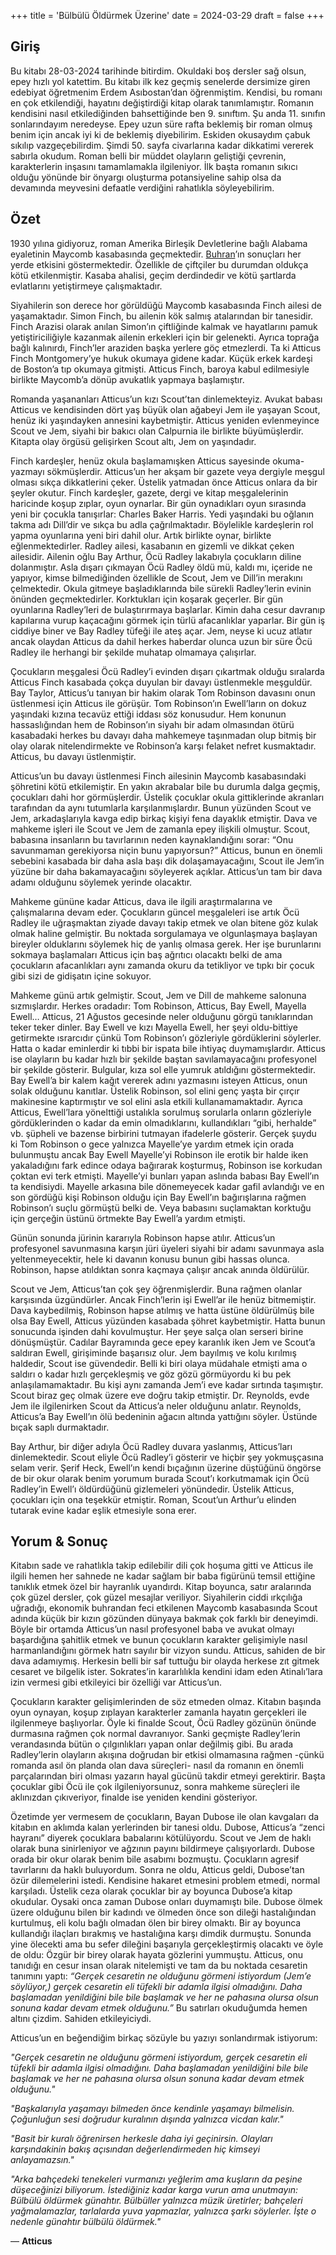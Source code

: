 +++
title = 'Bülbülü Öldürmek Üzerine'
date = 2024-03-29
draft = false
+++

## Giriş
Bu kitabı 28-03-2024 tarihinde bitirdim. Okuldaki boş dersler sağ olsun, epey hızlı yol katettim. Bu kitabı ilk kez geçmiş senelerde dersimize giren edebiyat öğretmenim Erdem Asıbostan’dan öğrenmiştim. Kendisi, bu romanı en çok etkilendiği, hayatını değiştirdiği kitap olarak tanımlamıştır. Romanın kendisini nasıl etkilediğinden bahsettiğinde ben 9. sınıftım. Şu anda 11. sınıfın sonlarındayım neredeyse. Epey uzun süre rafta beklemiş bir roman olmuş benim için ancak iyi ki de beklemiş diyebilirim. Eskiden okusaydım çabuk sıkılıp vazgeçebilirdim. Şimdi 50. sayfa civarlarına kadar dikkatimi vererek sabırla okudum. Roman belli bir müddet olayların geliştiği çevrenin, karakterlerin inşasını tamamlamakla ilgileniyor. İlk başta romanın sıkıcı olduğu yönünde bir önyargı oluşturma potansiyeline sahip olsa da devamında meyvesini defaatle verdiğini rahatlıkla söyleyebilirim.

## Özet
1930 yılına gidiyoruz, roman Amerika Birleşik Devletlerine bağlı Alabama eyaletinin Maycomb kasabasında geçmektedir.  [Buhran](https://tr.wikipedia.org/wiki/B%C3%BCy%C3%BCk_Buhran)’ın sonuçları her yerde etkisini göstermektedir. Özellikle de çiftçiler bu durumdan oldukça kötü etkilenmiştir. Kasaba ahalisi, geçim derdindedir ve kötü şartlarda evlatlarını yetiştirmeye çalışmaktadır.

Siyahilerin son derece hor görüldüğü Maycomb kasabasında Finch ailesi de yaşamaktadır. Simon Finch, bu ailenin kök salmış atalarından bir tanesidir. Finch Arazisi olarak anılan Simon’ın çiftliğinde kalmak ve hayatlarını pamuk yetiştiriciliğiyle kazanmak ailenin erkekleri için bir gelenekti. Ayrıca toprağa bağlı kalınırdı, Finch’ler araziden başka yerlere göç etmezlerdi. Ta ki Atticus Finch Montgomery’ye hukuk okumaya gidene kadar. Küçük erkek kardeşi de Boston’a tıp okumaya gitmişti. Atticus Finch, baroya kabul edilmesiyle birlikte Maycomb’a dönüp avukatlık yapmaya başlamıştır.

Romanda yaşananları Atticus’un kızı Scout’tan dinlemekteyiz. Avukat babası Atticus ve kendisinden dört yaş büyük olan ağabeyi Jem ile yaşayan Scout, henüz iki yaşındayken annesini kaybetmiştir. Atticus yeniden evlenmeyince Scout ve Jem, siyahi bir bakıcı olan Calpurnia ile birlikte büyümüşlerdir. Kitapta olay örgüsü gelişirken Scout altı, Jem on yaşındadır.

Finch kardeşler, henüz okula başlamamışken Atticus sayesinde okuma-yazmayı sökmüşlerdir. Atticus’un her akşam bir gazete veya dergiyle meşgul olması sıkça dikkatlerini çeker. Üstelik yatmadan önce Atticus onlara da bir şeyler okutur. Finch kardeşler, gazete, dergi ve kitap meşgalelerinin haricinde koşup zıplar, oyun oynarlar. Bir gün oynadıkları oyun sırasında yeni bir çocukla tanışırlar: Charles Baker Harris. Yedi yaşındaki bu oğlanın takma adı Dill’dir ve sıkça bu adla çağrılmaktadır. Böylelikle kardeşlerin rol yapma oyunlarına yeni biri dahil olur. Artık birlikte oynar, birlikte eğlenmektedirler.
Radley ailesi, kasabanın en gizemli ve dikkat çeken ailesidir. Ailenin oğlu Bay Arthur, Öcü Radley lakabıyla çocukların diline dolanmıştır. Asla dışarı çıkmayan Öcü Radley öldü mü, kaldı mı, içeride ne yapıyor, kimse bilmediğinden özellikle de Scout, Jem ve Dill’in merakını çelmektedir. Okula gitmeye başladıklarında bile sürekli Radley’lerin evinin önünden geçmektedirler. Korktukları için koşarak geçerler. Bir gün oyunlarına Radley’leri de bulaştırırmaya başlarlar. Kimin daha cesur davranıp kapılarına vurup kaçacağını görmek için türlü afacanlıklar yaparlar. Bir gün iş ciddiye biner ve Bay Radley tüfeği ile ateş açar. Jem, neyse ki ucuz atlatır ancak olaydan Atticus da dahil herkes haberdar olunca uzun bir süre Öcü Radley ile herhangi bir şekilde muhatap olmamaya çalışırlar.

Çocukların meşgalesi Öcü Radley’i evinden dışarı çıkartmak olduğu sıralarda Atticus Finch kasabada çokça duyulan bir davayı üstlenmekle meşguldür. Bay Taylor, Atticus’u tanıyan bir hakim olarak Tom Robinson davasını onun üstlenmesi için Atticus ile görüşür. Tom Robinson’ın Ewell’ların on dokuz yaşındaki kızına tecavüz ettiği iddası söz konusudur. Hem konunun hassaslığından hem de Robinson’ın siyahı bir adam olmasından ötürü kasabadaki herkes bu davayı daha mahkemeye taşınmadan olup bitmiş bir olay olarak nitelendirmekte ve Robinson’a karşı felaket nefret kusmaktadır. Atticus, bu davayı üstlenmiştir.

Atticus’un bu davayı üstlenmesi Finch ailesinin Maycomb kasabasındaki şöhretini kötü etkilemiştir. En yakın akrabalar bile bu durumla dalga geçmiş, çocukları dahi hor görmüşlerdir. Üstelik çocuklar okula gittiklerinde akranları tarafından da aynı tutumlarla karşılanmışlardır. Bunun yüzünden Scout ve Jem, arkadaşlarıyla kavga edip birkaç kişiyi fena dayaklık etmiştir. Dava ve mahkeme işleri ile Scout ve Jem de zamanla epey ilişkili olmuştur. Scout, babasına insanların bu tavırlarının neden kaynaklandığını sorar: “Onu savunmaman gerekiyorsa niçin bunu yapıyorsun?” Atticus, bunun en önemli sebebini kasabada bir daha asla başı dik dolaşamayacağını, Scout ile Jem’in yüzüne bir daha bakamayacağını söyleyerek açıklar. Atticus’un tam bir dava adamı olduğunu söylemek yerinde olacaktır.

Mahkeme gününe kadar Atticus, dava ile ilgili araştırmalarına ve çalışmalarına devam eder. Çocukların güncel meşgaleleri ise artık Öcü Radley ile uğraşmaktan ziyade davayı takip etmek ve olan bitene göz kulak olmak haline gelmiştir. Bu noktada sorgulamaya ve olgunlaşmaya başlayan bireyler olduklarını söylemek hiç de yanlış olmasa gerek. Her işe burunlarını sokmaya başlamaları Atticus için baş ağrıtıcı olacaktı belki de ama çocukların afacanlıkları aynı zamanda okuru da tetikliyor ve tıpkı bir çocuk gibi sizi de gidişatın içine sokuyor.

Mahkeme günü artık gelmiştir. Scout, Jem ve Dill de mahkeme salonuna sızmışlardır. Herkes oradadır: Tom Robinson, Atticus, Bay Ewell, Mayella Ewell… Atticus, 21 Ağustos gecesinde neler olduğunu görgü tanıklarından teker teker dinler. Bay Ewell ve kızı Mayella Ewell, her şeyi oldu-bittiye getirmekte ısrarcıdır çünkü Tom Robinson’ı gözleriyle gördüklerini söylerler. Hatta o kadar eminlerdir ki tıbbi bir ispata bile ihtiyaç duymamışlardır. Atticus ise olayların bu kadar hızlı bir şekilde baştan savılamayacağını profesyonel bir şekilde gösterir. Bulgular, kıza sol elle yumruk atıldığını göstermektedir. Bay Ewell’a bir kalem kağıt vererek adını yazmasını isteyen Atticus, onun solak olduğunu kanıtlar. Üstelik Robinson, sol elini genç yaşta bir çırçır makinesine kaptırmıştır ve sol elini asla etkili kullanamamaktadır. Ayrıca Atticus, Ewell’lara yönelttiği ustalıkla sorulmuş sorularla onların gözleriyle gördüklerinden o kadar da emin olmadıklarını, kullandıkları “gibi, herhalde” vb. şüpheli ve bazense birbirini tutmayan ifadelerle gösterir. Gerçek şuydu ki Tom Robinson o gece yalnızca Mayelle’ye yardım etmek için orada bulunmuştu ancak Bay Ewell Mayelle’yi Robinson ile erotik bir halde iken yakaladığını fark edince odaya bağırarak koşturmuş, Robinson ise korkudan çoktan evi terk etmişti. Mayelle’yi bunları yapan aslında babası Bay Ewell’ın ta kendisiydi. Mayelle arkasına bile dönemeyecek kadar gafil avlandığı ve en son gördüğü kişi Robinson olduğu için Bay Ewell’ın bağırışlarına rağmen Robinson’ı suçlu görmüştü belki de. Veya babasını suçlamaktan korktuğu için gerçeğin üstünü örtmekte Bay Ewell’a yardım etmişti.

Günün sonunda jürinin kararıyla Robinson hapse atılır. Atticus’un profesyonel savunmasına karşın jüri üyeleri siyahi bir adamı savunmaya asla yeltenmeyecektir, hele ki davanın konusu bunun gibi hassas olunca. Robinson, hapse atıldıktan sonra kaçmaya çalışır ancak anında öldürülür.

Scout ve Jem, Atticus’tan çok şey öğrenmişlerdir. Buna rağmen olanlar karşısında üzgündürler. Ancak Finch’lerin işi Ewell’ar ile henüz bitmemiştir. Dava kaybedilmiş, Robinson hapse atılmış ve hatta üstüne öldürülmüş bile olsa Bay Ewell, Atticus yüzünden kasabada şöhret kaybetmiştir. Hatta bunun sonucunda işinden dahi kovulmuştur. Her şeye salça olan serseri birine dönüşmüştür. Cadılar Bayramında gece epey karanlık iken Jem ve Scout’a saldıran Ewell, girişiminde başarısız olur. Jem bayılmış ve kolu kırılmış haldedir, Scout ise güvendedir. Belli ki biri olaya müdahale etmişti ama o saldırı o kadar hızlı gerçekleşmiş ve göz gözü görmüyordu ki bu pek anlaşılamamaktadır. Bu kişi aynı zamanda Jem’i eve kadar sırtında taşımıştır. Scout biraz geç olmak üzere eve doğru takip etmiştir. Dr. Reynolds, evde Jem ile ilgilenirken Scout da Atticus’a neler olduğunu anlatır. Reynolds, Atticus’a Bay Ewell’ın ölü bedeninin ağacın altında yattığını söyler. Üstünde bıçak saplı durmaktadır.

Bay Arthur, bir diğer adıyla Öcü Radley duvara yaslanmış, Atticus’ları dinlemektedir. Scout eliyle Öcü Radley’i gösterir ve hiçbir şey yokmuşçasına selam verir. Şerif Heck, Ewell’ın kendi bıçağının üzerine düştüğünü öngörse de bir okur olarak benim yorumum burada Scout’ı korkutmamak için Öcü Radley’in Ewell’ı öldürdüğünü gizlemeleri yönündedir. Üstelik Atticus, çocukları için ona teşekkür etmiştir. Roman, Scout’un Arthur’u elinden tutarak evine kadar eşlik etmesiyle sona erer.

## Yorum & Sonuç
Kitabın sade ve rahatlıkla takip edilebilir dili çok hoşuma gitti ve Atticus ile ilgili hemen her sahnede ne kadar sağlam bir baba figürünü temsil ettiğine tanıklık etmek özel bir hayranlık uyandırdı. Kitap boyunca, satır aralarında çok güzel dersler, çok güzel mesajlar veriliyor. Siyahilerin ciddi ırkçılığa uğradığı, ekonomik buhrandan feci etkilenen Maycomb kasabasında Scout adında küçük bir kızın gözünden dünyaya bakmak çok farklı bir deneyimdi. Böyle bir ortamda Atticus’un nasıl profesyonel baba ve avukat olmayı başardığına şahitlik etmek ve  bunun çocukların karakter gelişimiyle nasıl harmanlandığını görmek hatrı sayılır bir vizyon sundu. Atticus, sahiden de bir dava adamıymış.     Herkesin belli bir saf tuttuğu bir olayda herkese zıt gitmek cesaret ve bilgelik ister. Sokrates’in kararlılıkla kendini idam eden Atinalı’lara izin vermesi gibi etkileyici bir özelliği var Atticus’un.

Çocukların karakter gelişimlerinden de söz etmeden olmaz. Kitabın başında oyun oynayan, koşup zıplayan karakterler zamanla hayatın gerçekleri ile ilgilenmeye başlıyorlar. Öyle ki finalde Scout, Öcü Radley gözünün önünde durmasına rağmen çok normal davranıyor. Sanki geçmişte Radley’lerin verandasında bütün o çılgınlıkları yapan onlar değilmiş gibi. Bu arada Radley’lerin olayların akışına doğrudan bir etkisi olmamasına rağmen -çünkü romanda asıl ön planda olan dava süreçleri- nasıl da romanın en önemli parçalarından biri olması yazarın hayal gücünü takdir etmeyi gerektirir. Başta çocuklar gibi Öcü ile çok ilgileniyorsunuz, sonra mahkeme süreçleri ile aklınızdan çıkıveriyor, finalde ise yeniden kendini gösteriyor.

Özetimde yer vermesem de çocukların, Bayan Dubose ile olan kavgaları da kitabın en aklımda kalan yerlerinden bir tanesi oldu. Dubose, Atticus’a “zenci hayranı” diyerek çocuklara babalarını kötülüyordu. Scout ve Jem de haklı olarak buna sinirleniyor ve ağzının payını bildirmeye çalışıyorlardı. Dubose orada bir okur olarak benim bile asabımı bozmuştu. Çocukların agresif tavırlarını da haklı buluyordum. Sonra ne oldu, Atticus geldi, Dubose’tan özür dilemelerini istedi. Kendisine hakaret etmesini problem etmedi, normal karşıladı. Üstelik ceza olarak çocuklar bir ay boyunca Dubose’a kitap okudular. Oysaki onca zaman Dubose onları duymamıştı bile. Dubose ölmek üzere olduğunu bilen bir kadındı ve ölmeden önce son dileği hastalığından kurtulmuş, eli kolu bağlı olmadan ölen bir birey olmaktı. Bir ay boyunca kullandığı ilaçları bırakmış ve hastalığına karşı dimdik durmuştu. Sonunda yine ölecekti ama bu sefer dileğini başarıyla gerçekleştirmiş olacaktı ve öyle de oldu: Özgür bir birey olarak hayata gözlerini yummuştu. Atticus, onu tanıdığı en cesur insan olarak nitelemişti ve tam da bu noktada cesaretin tanımını yaptı: _“Gerçek cesaretin ne olduğunu görmeni istiyordum (Jem’e söylüyor,) gerçek cesaretin eli tüfekli bir adamla ilgisi olmadığını. Daha başlamadan yenildiğini bile bile başlamak ve her ne pahasına olursa olsun sonuna kadar devam etmek olduğunu.”_ Bu satırları okuduğumda hemen altını çizdim. Sahiden etkileyiciydi.

Atticus’un en beğendiğim birkaç sözüyle bu yazıyı sonlandırmak istiyorum:

_"Gerçek cesaretin ne olduğunu görmeni istiyordum, gerçek cesaretin eli tüfekli bir adamla ilgisi olmadığını. Daha başlamadan yenildiğini bile bile başlamak ve her ne pahasına olursa olsun sonuna kadar devam etmek olduğunu."_

_"Başkalarıyla yaşamayı bilmeden önce kendinle yaşamayı bilmelisin. Çoğunluğun sesi doğrudur kuralının dışında yalnızca vicdan kalır."_

_"Basit bir kuralı öğrenirsen herkesle daha iyi geçinirsin. Olayları karşındakinin bakış açısından değerlendirmeden hiç kimseyi anlayamazsın."_

_"Arka bahçedeki tenekeleri vurmanızı yeğlerim ama kuşların da peşine düşeceğinizi biliyorum. İstediğiniz kadar karga vurun ama unutmayın: Bülbülü öldürmek günahtır. Bülbüller yalnızca müzik üretirler; bahçeleri yağmalamazlar, tarlalarda yuva yapmazlar, yalnızca şarkı söylerler. İşte o nedenle günahtır bülbülü öldürmek."_

— **Atticus**
